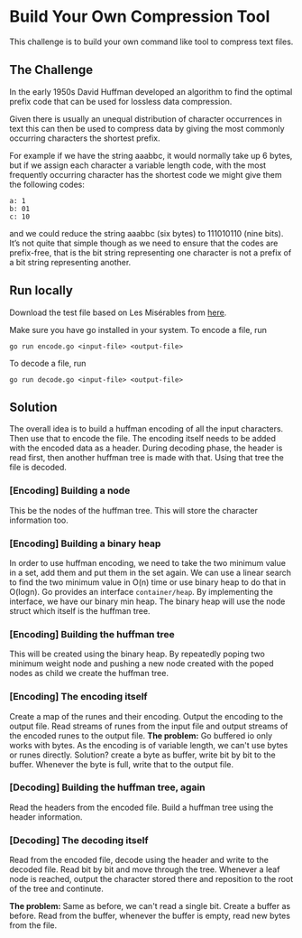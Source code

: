 # Build Your Own Compression Tool
This challenge is to build your own command like tool to compress text files.  

## The Challenge 
In the early 1950s David Huffman developed an algorithm to find the optimal prefix code that can be used for lossless data compression.

Given there is usually an unequal distribution of character occurrences in text this can then be used to compress data by giving the most commonly occurring characters the shortest prefix.

For example if we have the string aaabbc, it would normally take up 6 bytes, but if we assign each character a variable length code, with the most frequently occurring character has the shortest code we might give them the following codes:
```
a: 1
b: 01
c: 10
```
and we could reduce the string aaabbc (six bytes) to 111010110 (nine bits). It’s not quite that simple though as we need to ensure that the codes are prefix-free, that is the bit string representing one character is not a prefix of a bit string representing another.

## Run locally
Download the test file based on Les Misérables from [here](https://www.gutenberg.org/files/135/135-0.txt).

Make sure you have go installed in your system. To encode a file, run
```
go run encode.go <input-file> <output-file>
```
To decode a file, run
```
go run decode.go <input-file> <output-file>
```

## Solution

The overall idea is to build a huffman encoding of all the input characters. Then use that to encode the file. The encoding itself needs to be added with the encoded data as a header. 
During decoding phase, the header is read first, then another huffman tree is made with that. Using that tree the file is decoded.

### [Encoding] Building a node
This be the nodes of the huffman tree. This will store the character information too.

### [Encoding] Building a binary heap
In order to use huffman encoding, we need to take the two minimum value in a set, add them and put them in the set again. We can use a linear search to find the two minimum value in O(n) time or use binary heap to do that in O(logn). Go provides an interface `container/heap`. By implementing the interface, we have our binary min heap. The binary heap will use the node struct which itself is the huffman tree. 

### [Encoding] Building the huffman tree
This will be created using the binary heap. By repeatedly poping two minimum weight node and pushing a new node created with the poped nodes as child we create the huffman tree. 

### [Encoding] The encoding itself
Create a map of the runes and their encoding. Output the encoding to the output file. Read streams of runes from the input file and output streams of the encoded runes to the output file. 
**The problem:** Go buffered io only works with bytes. As the encoding is of variable length, we can't use bytes or runes directly. Solution? create a byte as buffer, write bit by bit to the buffer. Whenever the byte is full, write that to the output file. 

### [Decoding] Building the huffman tree, again
Read the headers from the encoded file. Build a huffman tree using the header information.

### [Decoding] The decoding itself
Read from the encoded file, decode using the header and write to the decoded file. Read bit by bit and move through the tree. Whenever a leaf node is reached, output the character stored there and reposition to the root of the tree and continute.

**The problem:** Same as before, we can't read a single bit. Create a buffer as before. Read from the buffer, whenever the buffer is empty, read new bytes from the file. 
